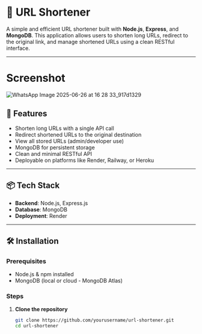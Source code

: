 # 🔗 URL Shortener

A simple and efficient URL shortener built with **Node.js**, **Express**, and **MongoDB**. This application allows users to shorten long URLs, redirect to the original link, and manage shortened URLs using a clean RESTful interface.

---
# Screenshot
![WhatsApp Image 2025-06-26 at 16 28 33_917d1329](https://github.com/user-attachments/assets/c17b962a-03d9-4d89-ae44-39fb72b21c60)

## 🚀 Features

- Shorten long URLs with a single API call
- Redirect shortened URLs to the original destination
- View all stored URLs (admin/developer use)
- MongoDB for persistent storage
- Clean and minimal RESTful API
- Deployable on platforms like Render, Railway, or Heroku

---

## 📦 Tech Stack

- **Backend**: Node.js, Express.js
- **Database**: MongoDB
- **Deployment**: Render 

---

## 🛠️ Installation

### Prerequisites

- Node.js & npm installed
- MongoDB (local or cloud - MongoDB Atlas)

### Steps

1. **Clone the repository**
   ```bash
   git clone https://github.com/yourusername/url-shortener.git
   cd url-shortener
